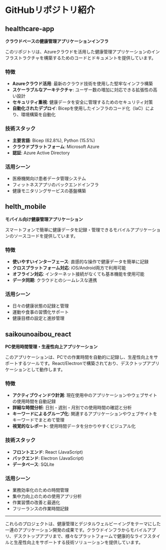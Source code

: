 # GitHubリポジトリ紹介

## healthcare-app

**クラウドベースの健康管理アプリケーションインフラ**

このリポジトリは、Azureクラウドを活用した健康管理アプリケーションのインフラストラクチャを構築するためのコードとドキュメントを提供しています。

### 特徴
- **Azureクラウド活用**: 最新のクラウド技術を使用した堅牢なインフラ構築
- **スケーラブルなアーキテクチャ**: ユーザー数の増加に対応できる拡張性の高い設計
- **セキュリティ重視**: 健康データを安全に管理するためのセキュリティ対策
- **自動化されたデプロイ**: Bicepを使用したインフラのコード化（IaC）により、環境構築を自動化

### 技術スタック
- **主要言語**: Bicep (62.8%), Python (15.5%)
- **クラウドプラットフォーム**: Microsoft Azure
- **認証**: Azure Active Directory

### 活用シーン
- 医療機関向け患者データ管理システム
- フィットネスアプリのバックエンドインフラ
- 健康モニタリングサービスの基盤構築

## helth_mobile

**モバイル向け健康管理アプリケーション**

スマートフォンで簡単に健康データを記録・管理できるモバイルアプリケーションのソースコードを提供しています。

### 特徴
- **使いやすいインターフェース**: 直感的な操作で健康データを簡単に記録
- **クロスプラットフォーム対応**: iOS/Android両方で利用可能
- **オフライン対応**: インターネット接続がなくても基本機能を使用可能
- **データ同期**: クラウドとのシームレスな連携

### 活用シーン
- 日々の健康状態の記録と管理
- 運動や食事の習慣化サポート
- 健康目標の設定と進捗管理

## saikounoaibou_react

**PC使用時間管理・生産性向上アプリケーション**

このアプリケーションは、PCでの作業時間を自動的に記録し、生産性向上をサポートするツールです。React/Electronで構築されており、デスクトップアプリケーションとして動作します。

### 特徴
- **アクティブウィンドウ計測**: 現在使用中のアプリケーションやウェブサイトの使用時間を自動記録
- **詳細な時間分析**: 日別・週別・月別での使用時間の確認と分析
- **キーワードによるグループ化**: 関連するアプリケーションやウェブサイトをキーワードでまとめて管理
- **視覚的なレポート**: 使用時間データを分かりやすくビジュアル化

### 技術スタック
- **フロントエンド**: React (JavaScript)
- **バックエンド**: Electron (JavaScript)
- **データベース**: SQLite

### 活用シーン
- 業務効率化のための時間管理
- 集中力向上のための使用アプリ分析
- 作業習慣の改善と最適化
- フリーランスの作業時間記録

---

これらのプロジェクトは、健康管理とデジタルウェルビーイングをテーマにした一連のアプリケーション開発の成果です。クラウドインフラからモバイルアプリ、デスクトップアプリまで、様々なプラットフォームで健康的なライフスタイルと生産性向上をサポートする技術ソリューションを提供しています。
